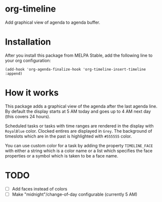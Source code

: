# org-timeline

Add graphical view of agenda to agenda buffer.

# Installation

After you install this package from MELPA Stable, add the following line to your org configuration:

``` emacs-lisp
(add-hook 'org-agenda-finalize-hook 'org-timeline-insert-timeline :append)
```

# How it works

This package adds a graphical view of the agenda after the last agenda line.  By default the display starts at 5 AM today and goes up to 4 AM next day (this covers 24 hours).

Scheduled tasks or tasks with time ranges are rendered in the display with `RoyalBlue` color.  Clocked entires are displayed in `Grey`.  The background of timeslots which are in the past is highlighted with `#555555` color.

You can use custom color for a task by adding the property `TIMELINE_FACE` with either a string which is a color name or a list which specifies the face properties or a symbol which is taken to be a face name.

# TODO

- [ ] Add faces instead of colors
- [ ] Make "midnight"/change-of-day configurable (currently 5 AM)
